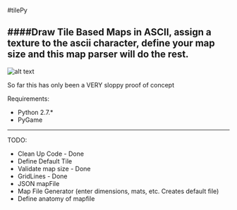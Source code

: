 #tilePy

####Draw Tile Based Maps in ASCII, assign a texture to the ascii character, define your map size and this map parser will do the rest. 
---

![alt text](http://i399.photobucket.com/albums/pp72/keitoyume1/tilePY_demo_zps350109dc.png "tilePy early example")

So far this has only been a VERY sloppy proof of concept

Requirements:
* Python 2.7.*
* PyGame

---

TODO:
* Clean Up Code - Done
* Define Default Tile
* Validate map size - Done
* GridLines - Done
* JSON mapFile
* Map File Generator (enter dimensions, mats, etc. Creates default file)
* Define anatomy of mapfile
